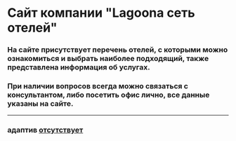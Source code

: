 # Сайт компании "Lagoona сеть отелей"

### На сайте присутствует перечень отелей, с которыми можно ознакомиться и выбрать наиболее подходящий, также представлена информация об услугах.

### При наличии вопросов всегда можно связаться с консультантом, либо посетить офис лично, все данные указаны на сайте.

---

### адаптив <u>отсутствует</u>
